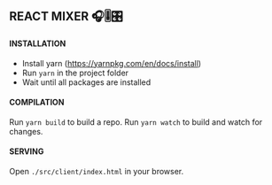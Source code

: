 ## REACT MIXER 🎧🎚🎛

#### INSTALLATION

* Install yarn (https://yarnpkg.com/en/docs/install)
* Run `yarn` in the project folder
* Wait until all packages are installed

#### COMPILATION

Run `yarn build` to build a repo. Run `yarn watch` to build and watch for changes.

#### SERVING

Open `./src/client/index.html` in your browser.
